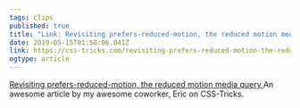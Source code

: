 ```yaml
---
tags: clips 
published: true 
title: "Link: Revisiting prefers-reduced-motion, the reduced motion media query" 
date: 2019-05-15T01:58:06.041Z 
link: https://css-tricks.com/revisiting-prefers-reduced-motion-the-reduced-motion-media-query/ 
ogtype: article 
---
```

[ Revisiting prefers-reduced-motion, the reduced motion media query ]( https://css-tricks.com/revisiting-prefers-reduced-motion-the-reduced-motion-media-query/ ) 
An awesome article by my awesome coworker, Eric on CSS-Tricks.